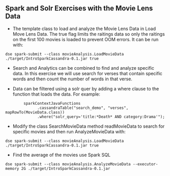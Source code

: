 ## Spark and Solr Exercises with the Movie Lens Data

* The template class to load and analyze the Movie Lens Data in Load Move Lens Data.  The true flag limits the raitings data so only the raitings on the first 100 movies is loaded to prevent OOM errors. It can be run with:

`dse spark-submit --class movieAnalysis.LoadMovieData ./target/IntroSparkCassandra-0.1.jar true`

* Search and Analytics can be combined to find and analyze specific data.  In this exercise we will use search for verses that contain specific words and then count the number of words in that verse.

* Data can be filtered using a solr quer by adding a where clause to the function that loads the data.  For example:

```
        sparkContextJavaFunctions
              .cassandraTable("search_demo", "verses", mapRowTo(MovieData.class))
              .where("solr_query='title:*Death* AND category:Drama'");
```

* Modify the class SearchMovieData method readMovieData to search for specific movies and then run AnalyzeMovieData with:

`dse spark-submit --class movieAnalysis.LoadMovieData ./target/IntroSparkCassandra-0.1.jar true`

* Find the average of the movies use Spark SQL

`dse spark-submit --class movieAnalysis.AnalyzeMovieData --executor-memory 2G ./target/IntroSparkCassandra-0.1.jar`

